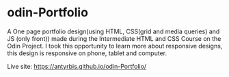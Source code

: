 # odin-Portfolio

A One page portfolio design(using HTML, CSS(grid and media queries) and JS (only front)) made during the Intermediate HTML and CSS Course on the Odin Project.
I took this opportunity to learn more about responsive designs, this design is responsive on phone, tablet and computer.

Live site: https://antyrbis.github.io/odin-Portfolio/
